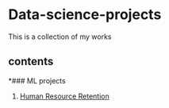 # Data-science-projects
This is a collection of my works

## contents

*### ML projects
1. [Human Resource Retention]()
